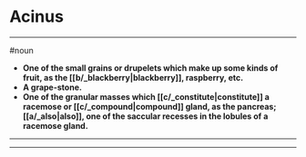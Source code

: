 # Acinus
---
#noun
- **One of the small grains or drupelets which make up some kinds of fruit, as the [[b/_blackberry|blackberry]], raspberry, etc.**
- **A grape-stone.**
- **One of the granular masses which [[c/_constitute|constitute]] a racemose or [[c/_compound|compound]] gland, as the pancreas; [[a/_also|also]], one of the saccular recesses in the lobules of a racemose gland.**
---
---

